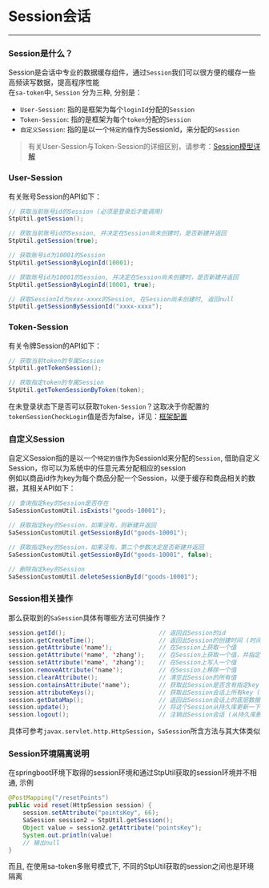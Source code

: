 # Session会话
--- 

### Session是什么？

Session是会话中专业的数据缓存组件，通过`Session`我们可以很方便的缓存一些高频读写数据，提高程序性能<br>
在`sa-token`中, `Session` 分为三种, 分别是：
- `User-Session`: 指的是框架为每个`loginId`分配的`Session` 
- `Token-Session`: 指的是框架为每个`token`分配的`Session` 
- `自定义Session`: 指的是以一个`特定的值`作为SessionId，来分配的`Session` 

> 有关User-Session与Token-Session的详细区别，请参考：[Session模型详解](/fun/session-model)


### User-Session
有关账号Session的API如下：
``` java
// 获取当前账号id的Session (必须是登录后才能调用)
StpUtil.getSession();

// 获取当前账号id的Session, 并决定在Session尚未创建时，是否新建并返回
StpUtil.getSession(true);

// 获取账号id为10001的Session
StpUtil.getSessionByLoginId(10001);

// 获取账号id为10001的Session, 并决定在Session尚未创建时，是否新建并返回
StpUtil.getSessionByLoginId(10001, true);

// 获取SessionId为xxxx-xxxx的Session, 在Session尚未创建时, 返回null 
StpUtil.getSessionBySessionId("xxxx-xxxx");
```


### Token-Session
有关令牌Session的API如下：
``` java
// 获取当前token的专属Session 
StpUtil.getTokenSession();

// 获取指定token的专属Session 
StpUtil.getTokenSessionByToken(token);
```
在未登录状态下是否可以获取`Token-Session`？这取决于你配置的`tokenSessionCheckLogin`值是否为false，详见：[框架配置](/use/config?id=所有可配置项)


### 自定义Session
自定义Session指的是以一个`特定的值`作为SessionId来分配的`Session`, 借助自定义Session，你可以为系统中的任意元素分配相应的session<br>
例如以商品id作为key为每个商品分配一个Session，以便于缓存和商品相关的数据，其相关API如下：
``` java
// 查询指定key的Session是否存在
SaSessionCustomUtil.isExists("goods-10001");

// 获取指定key的Session，如果没有，则新建并返回
SaSessionCustomUtil.getSessionById("goods-10001");

// 获取指定key的Session，如果没有，第二个参数决定是否新建并返回  
SaSessionCustomUtil.getSessionById("goods-10001", false);   

// 删除指定key的Session
SaSessionCustomUtil.deleteSessionById("goods-10001");
```


### Session相关操作
那么获取到的`SaSession`具体有哪些方法可供操作？
``` java
session.getId();                          // 返回此Session的id 
session.getCreateTime();                  // 返回此Session的创建时间 (时间戳) 
session.getAttribute('name');             // 在Session上获取一个值 
session.getAttribute('name', 'zhang');    // 在Session上获取一个值，并指定取不到值时返回的默认值
session.setAttribute('name', 'zhang');    // 在Session上写入一个值 
session.removeAttribute('name');          // 在Session上移除一个值 
session.clearAttribute();                 // 清空此Session的所有值 
session.containsAttribute('name');        // 获取此Session是否含有指定key (返回true或false)
session.attributeKeys();                  // 获取此Session会话上所有key (返回Set<String>)
session.getDataMap();                     // 返回此Session会话上的底层数据对象（如果更新map里的值，请调用session.update()方法避免产生脏数据）
session.update();                         // 将这个Session从持久库更新一下
session.logout();                         // 注销此Session会话 (从持久库删除此Session)
```
具体可参考`javax.servlet.http.HttpSession`，`SaSession`所含方法与其大体类似


### Session环境隔离说明
在springboot环境下取得的session环境和通过StpUtil获取的session环境并不相通, 示例
``` java
@PostMapping("/resetPoints")
public void reset(HttpSession session) {
    session.setAttribute("pointsKey", 66);
    SaSession session2 = StpUtil.getSession();
    Object value = session2.getAttribute("pointsKey");
    System.out.println(value)
    // 输出null
}
```
而且, 在使用sa-token多账号模式下, 不同的StpUtil获取的session之间也是环境隔离